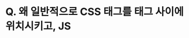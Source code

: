# Q. 왜 일반적으로 CSS <link> 태그를 <head></head> 태그 사이에 위치시키고, JS <script> 태그를 </body> 직전에 위치시키는 것이 좋은 방법인가요? 다른 예외적인 상황을 알고있나요? 

## 1. 질문의 의도
웹 브라우저의 처리 순서를 이해하고 있는가?

## 2. 개념 설명

## 3. 답변

✨ ```</link>를 <head> 안에 넣는 이유``` 

```<link>```를 ```<head>``` 안에 넣는 것은 최적화된 웹사이트를 구출할 때 적절한 명세의 일부입니다. 페이지가 처음로드되면 HTML과 CSS가 동시에 파싱됩니다.  
HTML은 DOM(Document Object Model)을 만들고 CSS는 CSSOM (CSS Object Model)을 만듭니다.  
두 가지 모두 웹사이트에서 시각적인 부분을 만드는데 필요하므로, 빠른 "first meaningful paint"를 가능하게 합니다. 
이 점진적 렌더링은 사이트의 성능 점수에서 측정되는 사이트 최적화의 범주입니다. 문서 최하단에 스타일시트를 두는 것은 많은 브라우저에서 점진적 렌더링을 금지하게 되는 것입니다.  
몇몇 브라우저는 스타일이 변경되면 페이지의 요소를 다시 그리는 것을 피하기 위해 렌더링을 차단합니다. 그렇게되면 사용자는 빈 하얀 페이지를 보게됩니다. 

그 외에도 상단에 배치하면 페이지가 점진적으로 렌더링되기 때문에 UX가 향상됩니다. 문서 맨 아래에 CSS 를 두는 것은 Internet Explorer 를 비롯한 많은 브라우저에서 점진적 렌더링을 금지시키는 것입니다. 몇몇 브라우저는 스타일이 변경되면 페이지의 요소를 다시 그리지 않아도 되도록 렌더링을 차단합니다. 사용자는 빈 하얀 페이지에서 멈추게 됩니다. 또한 스타일이 없는 내용이 잠깐 보이는 것을 방지합니다. 다른 경우에는 스타일되지 않은 내용이 깜빡일 수 있습니다(flashes of unstyled content: FOUC).

✨ ```</body> 직전에 <script>를 넣는 이유```  

```<script>```는 다운로드되고 실행되는 동안 HTML 파싱을 차단합니다. 스크립트를 맨 아래에 두면 HTML을 먼저 파싱하여 사용자에게 표시할 수 있습니다.  

스크립트에 ```document.write()```가 있을 때는 ```<script>```를 아래쪽에 두는 것이 예외적일 수 있습니다만, 요즘은 ```document.write()```를 사용하지 않는 것이 좋습니다.  
또한, ```<script>```를 맨 아래에 두면, 브라우저가 전체 문서가 파싱될 때까지 스크립트 다운로드를 시작할 수 없다는 것을 의미합니다.  
이렇게하면 DOM 요소를 조작해야하는 코드가 오류를 발생시키지 않고 전체 스크립트를 중지시키지 않습니다.  
```<head>```에 ```<script>```를 넣어야하는 경우, defer 속성을 사용하세요. HTML을 파싱한 후에 스크립트를 다운로드하고 실행하는 것과 같은 효과가 있습니다.  
 
  
  
🔗 참고 자료
- https://www.frontendinterviewhandbook.com/kr/html-questions#%EC%99%9C-%EC%9D%BC%EB%B0%98%EC%A0%81%EC%9C%BC%EB%A1%9C-css-link-%ED%83%9C%EA%B7%B8%EB%A5%BC-headhead-%ED%83%9C%EA%B7%B8-%EC%82%AC%EC%9D%B4%EC%97%90-%EC%9C%84%EC%B9%98%EC%8B%9C%ED%82%A4%EA%B3%A0-js-script-%ED%83%9C%EA%B7%B8%EB%A5%BC-body-%EC%A7%81%EC%A0%84%EC%97%90-%EC%9C%84%EC%B9%98%EC%8B%9C%ED%82%A4%EB%8A%94-%EA%B2%83%EC%9D%B4-%EC%A2%8B%EC%9D%80-%EB%B0%A9%EB%B2%95%EC%9D%B8%EA%B0%80%EC%9A%94-%EB%8B%A4%EB%A5%B8-%EC%98%88%EC%99%B8%EC%A0%81%EC%9D%B8-%EC%83%81%ED%99%A9%EC%9D%84-%EC%95%8C%EA%B3%A0%EC%9E%88%EB%82%98%EC%9A%94
- https://developer.mozilla.org/en-US/docs/Glossary/first_meaningful_paint
